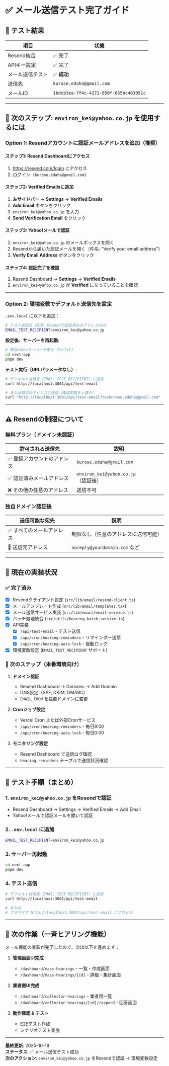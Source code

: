 # ✅ メール送信テスト完了ガイド

## 📧 **テスト結果**

| 項目 | 状態 |
|------|------|
| Resend統合 | ✅ 完了 |
| APIキー設定 | ✅ 完了 |
| メール送信テスト | ✅ **成功** |
| 送信先 | `kurose.edaha@gmail.com` |
| メールID | `1bdcb3ea-7f4c-4272-850f-055bc403051c` |

---

## 🔧 **次のステップ: `environ_kei@yahoo.co.jp` を使用するには**

### **Option 1: Resendアカウントに認証メールアドレスを追加（推奨）**

#### ステップ1: Resend Dashboardにアクセス
1. https://resend.com/login にアクセス
2. ログイン（`kurose.edaha@gmail.com`）

#### ステップ2: Verified Emailsに追加
1. **左サイドバー** → **Settings** → **Verified Emails**
2. **Add Email** ボタンをクリック
3. `environ_kei@yahoo.co.jp` を入力
4. **Send Verification Email** をクリック

#### ステップ3: Yahoo!メールで認証
1. `environ_kei@yahoo.co.jp` のメールボックスを開く
2. Resendから届いた認証メールを開く（件名: "Verify your email address"）
3. **Verify Email Address** ボタンをクリック

#### ステップ4: 認証完了を確認
1. Resend Dashboard → **Settings** → **Verified Emails**
2. `environ_kei@yahoo.co.jp` が **Verified** になっていることを確認

---

### **Option 2: 環境変数でデフォルト送信先を設定**

`.env.local` に以下を追加：

```bash
# テスト送信先（任意、Resendで認証済みのアドレスのみ）
EMAIL_TEST_RECIPIENT=environ_kei@yahoo.co.jp
```

**設定後、サーバーを再起動**:

```bash
# 既存のdevサーバーを停止（Ctrl+C）
cd next-app
pnpm dev
```

**テスト実行（URLパラメータなし）**:

```bash
# デフォルト送信先（EMAIL_TEST_RECIPIENT）に送信
curl http://localhost:3001/api/test-email

# または特定のアドレスに送信（環境変数を上書き）
curl "http://localhost:3001/api/test-email?to=kurose.edaha@gmail.com"
```

---

## ⚠️ **Resendの制限について**

### 無料プラン（ドメイン未認証）

| 許可される送信先 | 説明 |
|----------------|------|
| ✅ 登録アカウントのアドレス | `kurose.edaha@gmail.com` |
| ✅ 認証済みメールアドレス | `environ_kei@yahoo.co.jp` （認証後） |
| ❌ その他の任意のアドレス | 送信不可 |

### 独自ドメイン認証後

| 送信可能な宛先 | 説明 |
|--------------|------|
| ✅ すべてのメールアドレス | 制限なし（任意のアドレスに送信可能） |
| 📧 送信元アドレス | `noreply@yourdomain.com` など |

---

## 🎯 **現在の実装状況**

### ✅ 完了済み

- [x] Resendクライアント設定 (`src/lib/email/resend-client.ts`)
- [x] メールテンプレート作成 (`src/lib/email/templates.tsx`)
- [x] メール送信サービス実装 (`src/lib/email/email-service.ts`)
- [x] バッチ処理統合 (`src/utils/hearing-batch-service.ts`)
- [x] API実装
  - [x] `/api/test-email` - テスト送信
  - [x] `/api/cron/hearing-reminders` - リマインダー送信
  - [x] `/api/cron/hearing-auto-lock` - 自動ロック
- [x] 環境変数設定 (`EMAIL_TEST_RECIPIENT` サポート)

### 🔄 次のステップ（本番環境向け）

1. **ドメイン認証**
   - Resend Dashboard → Domains → Add Domain
   - DNS設定（SPF, DKIM, DMARC）
   - `EMAIL_FROM` を独自ドメインに変更

2. **Cronジョブ設定**
   - Vercel Cron または外部Cronサービス
   - `/api/cron/hearing-reminders` - 毎日9:00
   - `/api/cron/hearing-auto-lock` - 毎日0:00

3. **モニタリング設定**
   - Resend Dashboard で送信ログ確認
   - `hearing_reminders` テーブルで送信状況確認

---

## 📝 **テスト手順（まとめ）**

### 1. `environ_kei@yahoo.co.jp` をResendで認証

- Resend Dashboard → Settings → Verified Emails → Add Email
- Yahoo!メールで認証メールを開いて認証

### 2. `.env.local` に追加

```bash
EMAIL_TEST_RECIPIENT=environ_kei@yahoo.co.jp
```

### 3. サーバー再起動

```bash
cd next-app
pnpm dev
```

### 4. テスト送信

```bash
# デフォルト送信先（EMAIL_TEST_RECIPIENT）に送信
curl http://localhost:3001/api/test-email

# または
# ブラウザで http://localhost:3001/api/test-email にアクセス
```

---

## 🚀 **次の作業（一斉ヒアリング機能）**

メール機能の実装が完了したので、次は以下を進めます：

1. **管理画面UI完成**
   - `/dashboard/mass-hearings` - 一覧・作成画面
   - `/dashboard/mass-hearings/[id]` - 詳細・集計画面

2. **業者側UI完成**
   - `/dashboard/collector-hearings` - 業者用一覧
   - `/dashboard/collector-hearings/[id]/respond` - 回答画面

3. **動作確認 & テスト**
   - E2Eテスト作成
   - シナリオテスト実施

---

**最終更新**: 2025-10-18  
**ステータス**: ✅ メール送信テスト成功  
**次のアクション**: `environ_kei@yahoo.co.jp` をResendで認証 → 環境変数設定





